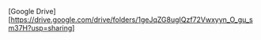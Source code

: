 [Google Drive][https://drive.google.com/drive/folders/1geJqZG8ugIQzf72Vwxyyn_O_gu_sm37H?usp=sharing]
